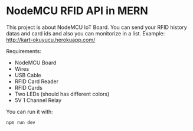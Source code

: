 # NodeMCU RFID API in MERN
This project is about NodeMCU IoT Board. You can send your RFID history datas and card ids and also you can monitorize in a list.
Example: http://kart-okuyucu.herokuapp.com/

Requirements:
- NodeMCU Board
- Wires
- USB Cable
- RFID Card Reader
- RFID Cards
- Two LEDs (should has different colors)
- 5V 1 Channel Relay

You can run it with:
```
npm run dev
```

